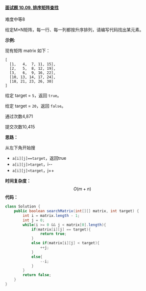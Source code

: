 #### [面试题 10.09. 排序矩阵查找](https://leetcode-cn.com/problems/sorted-matrix-search-lcci/)

难度中等8

给定M×N矩阵，每一行、每一列都按升序排列，请编写代码找出某元素。

**示例:**

现有矩阵 matrix 如下：

```
[
  [1,   4,  7, 11, 15],
  [2,   5,  8, 12, 19],
  [3,   6,  9, 16, 22],
  [10, 13, 14, 17, 24],
  [18, 21, 23, 26, 30]
]
```

给定 target = `5`，返回 `true`。

给定 target = `20`，返回 `false`。

通过次数4,871

提交次数10,415



**思路：**

从左下角开始搜

- `a[i][j]==target`，返回true
- `a[i][j]>target`，i--
- `a[i][j]<target`，j++

**时间复杂度：**
$$
O(m+n)
$$
**代码：**

```java
class Solution {
    public boolean searchMatrix(int[][] matrix, int target) {
        int i = matrix.length - 1;
        int j = 0;
        while(i >= 0 && j < matrix[0].length){
            if(matrix[i][j] == target){
                return true;
            }
            else if(matrix[i][j] < target){
                ++j;
            }
            else{
                --i;
            }
        }
        return false;
    }
}
```

